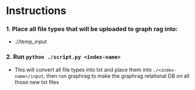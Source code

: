 # Instructions

### 1. Place all file types that will be uploaded to graph rag into:

- ./<index-name>/temp_input

### 2. Run `python ./script.py <index-name>`

- This will convert all file types into txt and place them into `./<index-name>/input`, then run graphrag to make the graphrag relational DB on all those new txt files
